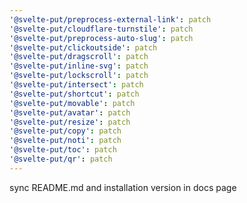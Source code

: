 ```yaml
---
'@svelte-put/preprocess-external-link': patch
'@svelte-put/cloudflare-turnstile': patch
'@svelte-put/preprocess-auto-slug': patch
'@svelte-put/clickoutside': patch
'@svelte-put/dragscroll': patch
'@svelte-put/inline-svg': patch
'@svelte-put/lockscroll': patch
'@svelte-put/intersect': patch
'@svelte-put/shortcut': patch
'@svelte-put/movable': patch
'@svelte-put/avatar': patch
'@svelte-put/resize': patch
'@svelte-put/copy': patch
'@svelte-put/noti': patch
'@svelte-put/toc': patch
'@svelte-put/qr': patch
---
```


sync README.md and installation version in docs page
